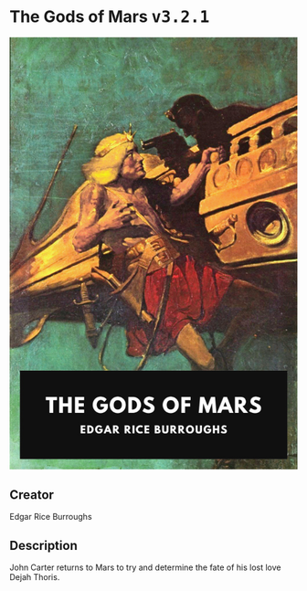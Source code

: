 
# The Gods of Mars <kbd>v3.2.1</kbd>

<center>
  <img src="./cover-1024.jpg"/>
</center>

## Creator
Edgar Rice Burroughs

## Description
John Carter returns to Mars to try and determine the fate of his lost love Dejah Thoris.
